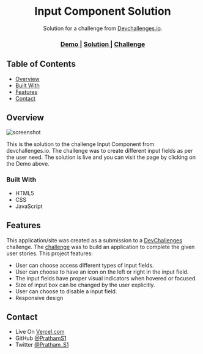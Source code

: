 <!-- Please update value in the {}  -->

<h1 align="center">Input Component Solution</h1>

<div align="center">
   Solution for a challenge from  <a href="http://devchallenges.io" target="_blank">Devchallenges.io</a>.
</div>

<div align="center">
  <h3>
    <a href="https://input-component-solution.vercel.app/">
      Demo
    </a>
    <span> | </span>
    <a href="https://github.com/PrathamS1/Input-Component-Solution">
      Solution
    </a>
    <span> | </span>
    <a href="https://devchallenges.io/challenges/TSqutYM4c5WtluM7QzGp">
      Challenge
    </a>
  </h3>
</div>

<!-- TABLE OF CONTENTS -->

## Table of Contents

- [Overview](#overview)
- [Built With](#built-with)
- [Features](#features)
- [Contact](#contact)

<!-- OVERVIEW -->

## Overview
![screenshot](https://github.com/PrathamS1/Input-Component-Solution/assets/91936136/2a8bb16c-8c5c-4f78-b39e-3c5630914105)

This is the solution to the challenge Input Component from devchallenges.io. The challenge was to create different input fields as per the user need.
The solution is live and you can visit the page by clicking on the Demo above.

### Built With

- HTML5
- CSS
- JavaScript

## Features

<!-- List the features of your application or follow the template. Don't share the figma file here :) -->

This application/site was created as a submission to a [DevChallenges](https://devchallenges.io/challenges) challenge. The [challenge](https://devchallenges.io/challenges/TSqutYM4c5WtluM7QzGp) was to build an application to complete the given user stories.
This project features:
* User can choose access different types of input fields.
* User can choose to have an icon on the left or right in the input field.
* The input fields have proper visual indicators when hovered or focused.
* Size of input box can be changed by the user explicitly.
* User can choose to disable a input field.
* Responsive design

## Contact

- Live On [Vercel.com](https://{your-web-site-link})
- GitHub [@PrathamS1](https://github.com/PrathamS1)
- Twitter [@Pratham_S1](https://twitter.com/Pratham_S1)

